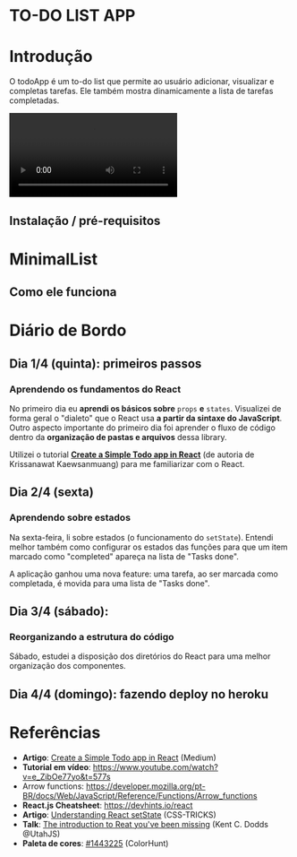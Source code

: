 # TO-DO LIST APP

# Introdução

O todoApp é um to-do list que permite ao usuário adicionar, visualizar e completas tarefas. Ele também mostra dinamicamente a lista de tarefas completadas.

![todo](https://github.com/guiemi/todoApp/blob/master/media/todo-gif.mp4)

## Instalação / pré-requisitos



# MinimalList

## Como ele funciona



# Diário de Bordo

## Dia 1/4 (quinta): primeiros passos

### Aprendendo os fundamentos do React

No primeiro dia eu **aprendi os básicos sobre** `props` **e** `states`. Visualizei de forma geral o "dialeto" que o React usa **a partir da sintaxe do JavaScript**. Outro aspecto importante do primeiro dia foi aprender o fluxo de código dentro da **organização de pastas e arquivos** dessa library.

Utilizei o tutorial **[Create a Simple Todo app in React](https://medium.com/@kris101/create-a-simple-todo-app-in-react-72d9341a7e6c)** (de autoria de Krissanawat Kaewsanmuang) para me familiarizar com o React.

## Dia 2/4 (sexta)

### Aprendendo sobre estados

Na sexta-feira, li sobre estados (o funcionamento do `setState`). Entendi melhor também como configurar os estados das funções para que um item marcado como "completed" apareça na lista de "Tasks done".

A aplicação ganhou uma nova feature: uma tarefa, ao ser marcada como completada, é movida para uma lista de "Tasks done".

## Dia 3/4 (sábado):

### Reorganizando a estrutura do código

Sábado, estudei a disposição dos diretórios do React para uma melhor organização dos componentes.



## Dia 4/4 (domingo): fazendo deploy no heroku

# Referências

* **Artigo**: [Create a Simple Todo app in React](https://medium.com/@kris101/create-a-simple-todo-app-in-react-72d9341a7e6c) (Medium)
* **Tutorial em vídeo**: https://www.youtube.com/watch?v=e_ZibOe77yo&t=577s 
* Arrow functions: https://developer.mozilla.org/pt-BR/docs/Web/JavaScript/Reference/Functions/Arrow_functions
* **React.js Cheatsheet**: https://devhints.io/react
* **Artigo**: [Understanding React setState](https://css-tricks.com/understanding-react-setstate/) (CSS-TRICKS)
* **Talk**: [The introduction to Reat you've been missing](https://www.youtube.com/watch?v=SAIdyBFHfVU) (Kent C. Dodds @UtahJS)
* **Paleta de cores**: [#1443225](https://colorhunt.co/palette/143225) (ColorHunt)